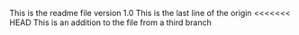 This is the readme file version 1.0
This is the last line of the origin
<<<<<<< HEAD
This is an addition to the file from a third branch
